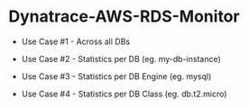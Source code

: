 # Dynatrace-AWS-RDS-Monitor

- Use Case #1 - Across all DBs

- Use Case #2 - Statistics per DB (eg. my-db-instance)

- Use Case #3 - Statistics per DB Engine (eg. mysql)

- Use Case #4 - Statistics per DB Class (eg. db.t2.micro)